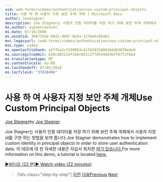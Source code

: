 ```yaml
---
uid: web-forms/videos/authentication/use-custom-principal-objects
title: 사용 하 여 사용자 지정 보안 주체 개체 | Microsoft Docs
author: JoeStagner
description: Joe Stagner는 사용자 인증 데이터를 저장 하기 위해 보안 주체 개체에서 사용자 지정 id를 구현 하는 방법을 보여 줍니다. 이 데모에 대 한 자세한 내용은...
ms.author: aspnetcontent
ms.date: 07/16/2008
ms.assetid: 368733eb-0822-4b97-8e5a-127be6c88a61
msc.legacyurl: /web-forms/videos/authentication/use-custom-principal-objects
msc.type: video
ms.openlocfilehash: a5f7ba2cf2998b3c41fd28258081b6d638f0ede9
ms.sourcegitcommit: b28cd0313af316c051c2ff8549865bff67f2fbb4
ms.translationtype: MT
ms.contentlocale: ko-KR
ms.lasthandoff: 07/05/2018
ms.locfileid: "37838496"
---
```

<a name="use-custom-principal-objects"></a><span data-ttu-id="48fb4-104">사용 하 여 사용자 지정 보안 주체 개체</span><span class="sxs-lookup"><span data-stu-id="48fb4-104">Use Custom Principal Objects</span></span>
====================
<span data-ttu-id="48fb4-105">[Joe Stagner](https://github.com/JoeStagner)</span><span class="sxs-lookup"><span data-stu-id="48fb4-105">by [Joe Stagner](https://github.com/JoeStagner)</span></span>

<span data-ttu-id="48fb4-106">Joe Stagner는 사용자 인증 데이터를 저장 하기 위해 보안 주체 개체에서 사용자 지정 id를 구현 하는 방법을 보여 줍니다.</span><span class="sxs-lookup"><span data-stu-id="48fb4-106">Joe Stagner demonstrates how to implement custom identity in principal objects in order to store user authentication data.</span></span> <span data-ttu-id="48fb4-107">이 데모에 대 한 자세한 내용은 자습서 위치한 [여기 있습니다.](../../overview/older-versions-security/introduction/forms-authentication-configuration-and-advanced-topics-vb.md)</span><span class="sxs-lookup"><span data-stu-id="48fb4-107">For more information on this demo, a tutorial is located [here.](../../overview/older-versions-security/introduction/forms-authentication-configuration-and-advanced-topics-vb.md)</span></span>

[<span data-ttu-id="48fb4-108">&#9654;비디오 (22 분)</span><span class="sxs-lookup"><span data-stu-id="48fb4-108">&#9654; Watch video (22 minutes)</span></span>](https://channel9.msdn.com/Blogs/ASP-NET-Site-Videos/use-custom-principal-objects)

> [!div class="step-by-step"]
> <span data-ttu-id="48fb4-109">[이전](add-custom-data-to-the-authentication-method.md)
> [다음](understanding-aspnet-memberships.md)</span><span class="sxs-lookup"><span data-stu-id="48fb4-109">[Previous](add-custom-data-to-the-authentication-method.md)
[Next](understanding-aspnet-memberships.md)</span></span>
